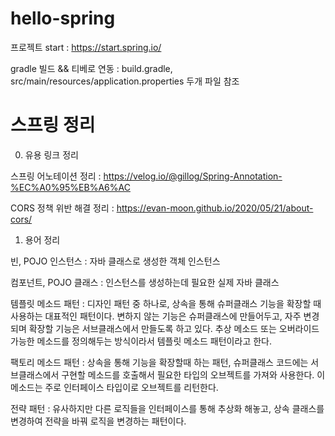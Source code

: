 # hello-spring

프로젝트 start : https://start.spring.io/

gradle 빌드 && 티베로 연동 : build.gradle, src/main/resources/application.properties 두개 파일 참조



# 스프링 정리

0. 유용 링크 정리

스프링 어노테이션 정리 : https://velog.io/@gillog/Spring-Annotation-%EC%A0%95%EB%A6%AC

CORS 정책 위반 해결 정리 : https://evan-moon.github.io/2020/05/21/about-cors/

1. 용어 정리

빈, POJO 인스턴스 : 자바 클래스로 생성한 객체 인스턴스

컴포넌트, POJO 클래스 : 인스턴스를 생성하는데 필요한 실제 자바 클래스

템플릿 메소드 패턴 : 디자인 패턴 중 하나로, 상속을 통해 슈퍼클래스 기능을 확장할 때 사용하는 대표적인 패턴이다. 변하지 않는 기능은 슈퍼클래스에 만들어두고, 자주 변경되며 확장할 기능은 서브클래스에서 만들도록 하고 있다. 추상 메소드 또는 오버라이드 가능한 메소드를 정의해두는 방식이라서 템플릿 메소드 패턴이라고 한다.

팩토리 메소드 패턴 : 상속을 통해 기능을 확장할때 하는 패턴, 슈퍼클래스 코드에는 서브클래스에서 구현할 메소드를 호출해서 필요한 타입의 오브젝트를 가져와 사용한다. 이 메소드는 주로 인터페이스 타입이로 오브젝트를 리턴한다.

전략 패턴 : 유사하지만 다른 로직들을 인터페이스를 통해 추상화 해놓고, 상속 클래스를 변경하여 전략을 바꿔 로직을 변경하는 패턴이다.
